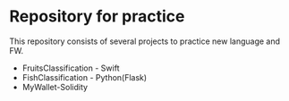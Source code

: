 # Repository for practice
This repository consists of several projects to practice new language and FW.

- FruitsClassification - Swift
- FishClassification - Python(Flask)
- MyWallet-Solidity
